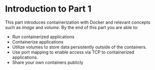 # Introduction to Part 1

This part introduces containerization with Docker and relevant concepts such as *image* and *volume*. By the end of this part you are able to:

- Run containerized applications
- Containerize applications
- Utilize volumes to store data persistently outside of the containers.
- Use port mapping to enable access via TCP to containerized applications.
- Share your own containers publicly


